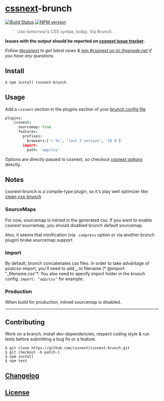 # [cssnext](http://https://github.com/cssnext/cssnext)-brunch

[![Build Status](http://img.shields.io/travis/cssnext/cssnext-brunch.svg)](https://travis-ci.org/cssnext/cssnext-brunch)
[![NPM version](http://img.shields.io/npm/v/cssnext-brunch.svg)](https://www.npmjs.org/package/cssnext-brunch)

> Use tomorrow's CSS syntax, today. Via Brunch.

**Issues with the output should be reported on [cssnext issue tracker](https://github.com/cssnext/cssnext/issues).**

_Follow [@cssnext](https://twitter.com/cssnext) to get latest news & [join #cssnext on irc.freenode.net](irc://irc.freenode.net/cssnext) if you have any questions._

## Install

    $ npm install cssnext-brunch

## Usage

Add a `cssnext` section in the plugins section of your [brunch config file](https://github.com/brunch/brunch/blob/stable/docs/config.md)

```coffeescript
plugins:
    cssnext:
      sourcemap: true
      features:
        prefixes:
          browsers:['> 5%', 'last 3 version', 'IE 8']
        import:
          path: 'app/css'
```

Options are directly passed to cssnext, so checkout [cssnext options](https://github.com/cssnext/cssnext#nodejs-options) directly.

## Notes

cssnext-brunch is a compile-type plugin, so it's play well optimizer like [clean-css-brunch](https://github.com/brunch/clean-css-brunch)

### SourceMaps

For now, sourcemap is inlined in the generated css.
If you want to enable cssnext sourcemap, you should disabled brunch default sourcemap.

Also, it seems that minification (via `` compress`` option or via another brunch plugin) broke sourcemap support.

### Import

By default, brunch concatenates css files. In order to  take advantage of postcss-import, you'll need to add **_** to filename (* @import "_filename.css"*.
You also need to specify import folder in the brunch config.
``import: "app/css"`` for example.

###  Production

When build for production, inlined sourcemap is disabled.

---

## Contributing

Work on a branch, install dev-dependencies, respect coding style & run tests before submitting a bug fix or a feature.

    $ git clone https://github.com/cssnext/cssnext-brunch.git
    $ git checkout -b patch-1
    $ npm install
    $ npm test

## [Changelog](CHANGELOG.md)

## [License](LICENSE)
